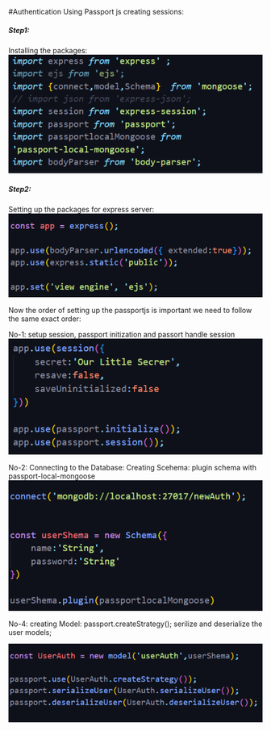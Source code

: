 #Authentication Using Passport js creating sessions:

<h5>Step1:</h5>
Installing the packages:

<img src='./img/img-1.png' alt='packages needed'>

<h5>Step2:</h5>
Setting up  the packages for express server:
<img src='./img/img-2.png' alt='packages needed'>

Now the order of setting up the passportjs is important we need to follow the same exact order:

No-1:
setup session, passport initization and passort handle session
<img src='./img/img-3.png' alt='packages needed'>

No-2:
Connecting to the Database:
Creating Scehema:
plugin  schema with passport-local-mongoose
<img src='./img/img-4.png' alt='packages needed'>

No-4:
creating Model:
passport.createStrategy();
serilize and deserialize the user models;

<img src='./img/img-5.png' alt='packages needed'>




